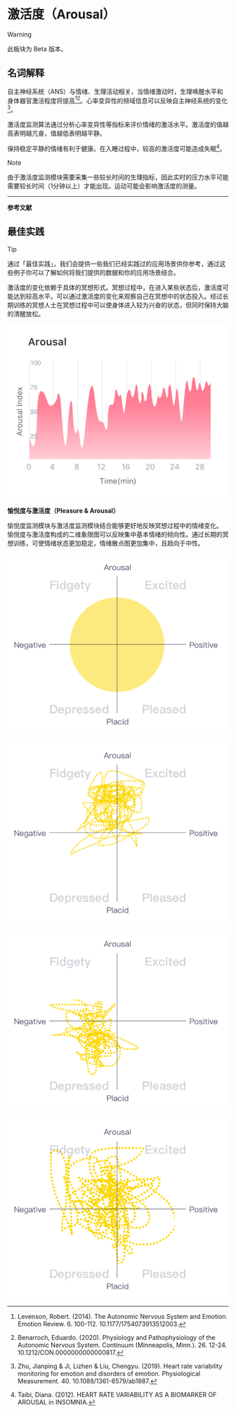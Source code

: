 # 激活度（Arousal）

> [!WARNING]
> 此板块为 Beta 版本。

## 名词解释
自主神经系统（ANS）与情绪、生理活动相关，当情绪激动时，生理唤醒水平和身体器官激活程度将提高[^1][^2]。心率变异性的频域信息可以反映自主神经系统的变化[^3]。

激活度监测算法通过分析心率变异性等指标来评价情绪的激活水平。激活度的值越高表明越亢奋，值越低表明越平静。

保持稳定平静的情绪有利于健康。在入睡过程中，较高的激活度可能造成失眠[^4]。

> [!NOTE]
> 由于激活度监测模块需要采集一些较长时间的生理指标，因此实时的压力水平可能需要较长时间（1分钟以上）才能出现。运动可能会影响激活度的测量。

---

**参考文献**

[^1]: Levenson, Robert. (2014). The Autonomic Nervous System and Emotion. Emotion Review. 6. 100-112. 10.1177/1754073913512003. 
[^2]: Benarroch, Eduardo. (2020). Physiology and Pathophysiology of the Autonomic Nervous System. Continuum (Minneapolis, Minn.). 26. 12-24. 10.1212/CON.0000000000000817. 
[^3]: Zhu, Jianping & Ji, Lizhen & Liu, Chengyu. (2019). Heart rate variability monitoring for emotion and disorders of emotion. Physiological Measurement. 40. 10.1088/1361-6579/ab1887. 
[^4]: Taibi, Diana. (2012). HEART RATE VARIABILITY AS A BIOMARKER OF AROUSAL in INSOMNIA. 

## 最佳实践
> [!TIP]
> 通过「最佳实践」，我们会提供一些我们已经实践过的应用场景供你参考，通过这些例子你可以了解如何将我们提供的数据和你的应用场景结合。

激活度的变化依赖于具体的冥想形式。冥想过程中，在进入某些状态后，激活度可能达到较高水平。可以通过激活度的变化来观察自己在冥想中的状态投入。经过长期训练的冥想人士在冥想过程中可以使身体进入较为兴奋的状态，但同时保持大脑的清醒放松。
 
![冥想中进入某些状态后激活度的变化（激活度主要体现在某一段保持较高水平）](media/%E5%86%A5%E6%83%B3%E4%B8%AD%E8%BF%9B%E5%85%A5%E6%9F%90%E4%BA%9B%E7%8A%B6%E6%80%81%E5%90%8E%E6%BF%80%E6%B4%BB%E5%BA%A6%E7%9A%84%E5%8F%98%E5%8C%96%EF%BC%88%E6%BF%80%E6%B4%BB%E5%BA%A6%E4%B8%BB%E8%A6%81%E4%BD%93%E7%8E%B0%E5%9C%A8%E6%9F%90%E4%B8%80%E6%AE%B5%E4%BF%9D%E6%8C%81%E8%BE%83%E9%AB%98%E6%B0%B4%E5%B9%B3%EF%BC%89.png)


**愉悦度与激活度（Pleasure & Arousal）**

愉悦度监测模块与激活度监测模块结合能够更好地反映冥想过程中的情绪变化。
愉悦度与激活度构成的二维象限图可以反映集中基本情绪的倾向性。通过长期的冥想训练，可使情绪状态更加稳定，情绪散点图更加集中，且趋向于中性。

![情绪二维图](media/%E6%83%85%E7%BB%AA%E4%BA%8C%E7%BB%B4%E5%9B%BE.png)

![情绪分布较集中的情绪散点图（偏中性）](media/%E6%83%85%E7%BB%AA%E5%88%86%E5%B8%83%E8%BE%83%E9%9B%86%E4%B8%AD%E7%9A%84%E6%83%85%E7%BB%AA%E6%95%A3%E7%82%B9%E5%9B%BE%EF%BC%88%E5%8F%B3%E5%9B%BE%E5%81%8F%E4%B8%AD%E6%80%A7%EF%BC%89.png)


![情绪分布较集中的情绪散点图（偏消极）](media/%E6%83%85%E7%BB%AA%E5%88%86%E5%B8%83%E8%BE%83%E9%9B%86%E4%B8%AD%E7%9A%84%E6%83%85%E7%BB%AA%E6%95%A3%E7%82%B9%E5%9B%BE%EF%BC%88%E5%B7%A6%E5%9B%BE%E5%81%8F%E6%B6%88%E6%9E%81%EF%BC%89.png)


![情绪波动较大的情绪散点图](media/%E6%83%85%E7%BB%AA%E6%B3%A2%E5%8A%A8%E8%BE%83%E5%A4%A7%E7%9A%84%E6%83%85%E7%BB%AA%E6%95%A3%E7%82%B9%E5%9B%BE%EF%BC%88%E4%B8%BB%E8%A6%81%E5%BC%BA%E8%B0%83%E5%88%86%E5%B8%83%E8%BE%83%E6%95%A3%EF%BC%89.png)

